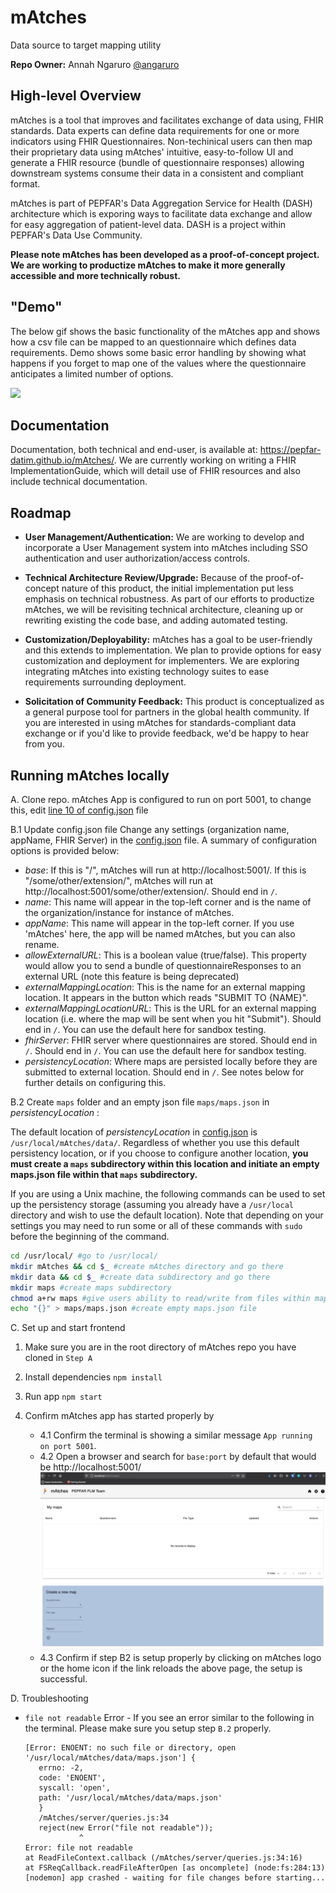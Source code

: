 # mAtches

Data source to target mapping utility

**Repo Owner:** Annah Ngaruro [@angaruro](https://github.com/angaruro)

## High-level Overview

mAtches is a tool that improves and facilitates exchange of data using, FHIR standards. Data experts can define data requirements for one or more indicators using FHIR Questionnaires. Non-techinical users can then map their proprietary data using mAtches' intuitive, easy-to-follow UI and generate a FHIR resource (bundle of questionnaire responses) allowing downstream systems consume their data in a consistent and compliant format.

mAtches is part of PEPFAR's Data Aggregation Service for Health (DASH) architecture which is exporing ways to facilitate data exchange and allow for easy aggregation of patient-level data. DASH is a project within PEPFAR's Data Use Community.

**Please note mAtches has been developed as a proof-of-concept project. We are working to productize mAtches to make it more generally accessible and more technically robust.**

## "Demo"

The below gif shows the basic functionality of the mAtches app and shows how a csv file can be mapped to an questionnaire which defines data requirements. Demo shows some basic error handling by showing what happens if you forget to map one of the values where the questionnaire anticipates a limited number of options.

![](public/images/github-matches.gif)

## Documentation

Documentation, both technical and end-user, is available at: https://pepfar-datim.github.io/mAtches/. We are currently working on writing a FHIR ImplementationGuide, which will detail use of FHIR resources and also include technical documentation.

## Roadmap

- **User Management/Authentication:** We are working to develop and incorporate a User Management system into mAtches including SSO authentication and user authorization/access controls.

- **Technical Architecture Review/Upgrade:** Because of the proof-of-concept nature of this product, the initial implementation put less emphasis on technical robustness. As part of our efforts to productize mAtches, we will be revisiting technical architecture, cleaning up or rewriting existing the code base, and adding automated testing.

- **Customization/Deployability:** mAtches has a goal to be user-friendly and this extends to implementation. We plan to provide  options for easy customization and deployment for implementers. We are exploring integrating mAtches into existing technology suites to ease requirements surrounding deployment.

- **Solicitation of Community Feedback:** This product is conceptualized as a general purpose tool for partners in the global health community. If you are interested in using mAtches for standards-compliant data exchange or if you'd like to provide feedback, we'd be happy to hear from you.

## Running mAtches locally

A. Clone repo.
mAtches App is configured to run on port 5001, to change this, edit [line 10 of config.json](config.json#L10) file

B.1 Update config.json file
Change any settings (organization name, appName, FHIR Server) in the [config.json](config.json) file. A summary of configuration options is provided below:

- _base_: If this is "/", mAtches will run at http://localhost:5001/. If this is "/some/other/extension/", mAtches will run at http://localhost:5001/some/other/extension/. Should end in `/`.
- _name_: This name will appear in the top-left corner and is the name of the organization/instance for instance of mAtches.
- _appName_: This name will appear in the top-left corner. If you use 'mAtches' here, the app will be named mAtches, but you can also rename.
- _allowExternalURL_: This is a boolean value (true/false). This property would allow you to send a bundle of questionnaireResponses to an external URL (note this feature is being deprecated)
- _externalMappingLocation_: This is the name for an external mapping location. It appears in the button which reads "SUBMIT TO {NAME}".
- _externalMappingLocationURL_: This is the URL for an external mapping location (i.e. where the map will be sent when you hit "Submit"). Should end in `/`. You can use the default here for sandbox testing.
- _fhirServer_: FHIR server where questionnaires are stored. Should end in `/`. Should end in `/`. You can use the default here for sandbox testing.
- _persistencyLocation_: Where maps are persisted locally before they are submitted to external location. Should end in `/`. See notes below for further details on configuring this.

B.2 Create `maps` folder and an empty json file `maps/maps.json` in _persistencyLocation_ : 

The default location of _persistencyLocation_ in [config.json](config.json#L9) is `/usr/local/mAtches/data/`. Regardless of whether you use this default persistency location, or if you choose to configure another location, **you must create a `maps` subdirectory within this location and initiate an empty maps.json file within that `maps` subdirectory.**

If you are using a Unix machine, the following commands can be used to set up the persistency storage (assuming you already have a `/usr/local` directory and wish to use the default location). Note that depending on your settings you may need to run some or all of these commands with `sudo ` before the beginning of the command.

```bash
cd /usr/local/ #go to /usr/local/
mkdir mAtches && cd $_ #create mAtches directory and go there
mkdir data && cd $_ #create data subdirectory and go there
mkdir maps #create maps subdirectory
chmod a+rw maps #give users ability to read/write from files within maps subdirectory
echo "{}" > maps/maps.json #create empty maps.json file
```

C. Set up and start frontend
<br/>

1. Make sure you are in the root directory of mAtches repo you have cloned in `Step A`
2. Install dependencies `npm install`

3. Run app `npm start`

4. Confirm mAtches app has started properly by

   - 4.1 Confirm the terminal is showing a similar message `App running on port 5001`.
   - 4.2 Open a browser and search for `base:port` by default that would be http://localhost:5001/
   ![](public/images/matchesWelcomePage.png)
   - 4.3 Confirm if step B2 is setup properly by clicking on mAtches logo or the home icon if the link reloads the above page, the setup is successful.




D. Troubleshooting

- `file not readable` Error - 
If you see an error similar to the following in the terminal. Please make sure you setup step `B.2` properly.
        
   ```
   [Error: ENOENT: no such file or directory, open '/usr/local/mAtches/data/maps.json'] {
      errno: -2,
      code: 'ENOENT',
      syscall: 'open',
      path: '/usr/local/mAtches/data/maps.json'
      }
      /mAtches/server/queries.js:34
      reject(new Error("file not readable"));
               ^
   Error: file not readable
   at ReadFileContext.callback (/mAtches/server/queries.js:34:16)
   at FSReqCallback.readFileAfterOpen [as oncomplete] (node:fs:284:13)
   [nodemon] app crashed - waiting for file changes before starting...

   ``` 